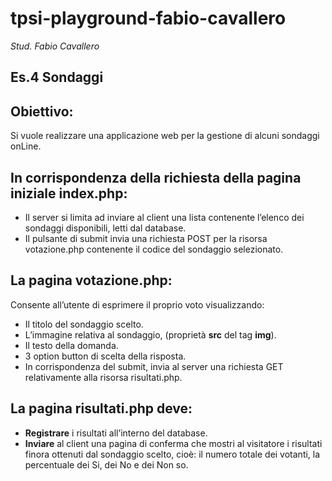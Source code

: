 # tpsi-playground-fabio-cavallero

_Stud. Fabio Cavallero_

## Es.4 Sondaggi
## Obiettivo:
Si vuole realizzare una applicazione web per la gestione di alcuni sondaggi onLine.

## In corrispondenza della richiesta della pagina iniziale index.php:
- Il server si limita ad inviare al client una lista contenente l’elenco dei sondaggi disponibili, letti dal database.
- Il pulsante di submit invia una richiesta POST per la risorsa votazione.php contenente il codice del sondaggio selezionato.

## La pagina votazione.php:
Consente all’utente di esprimere il proprio voto visualizzando:
- Il titolo del sondaggio scelto.
- L’immagine relativa al sondaggio, (proprietà **src** del tag **img**).
- Il testo della domanda.
- 3 option button di scelta della risposta.
- In corrispondenza del submit, invia al server una richiesta GET relativamente alla risorsa risultati.php.

## La pagina risultati.php deve:
- **Registrare** i risultati all’interno del database.
- **Inviare** al client una pagina di conferma che mostri al visitatore i risultati finora ottenuti dal sondaggio scelto, cioè: il numero totale dei votanti, la percentuale dei Si, dei No e dei Non so.
